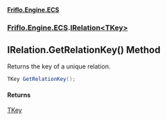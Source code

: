 #### [Friflo.Engine.ECS](index.md 'index')
### [Friflo.Engine.ECS](Friflo.Engine.ECS.md 'Friflo.Engine.ECS').[IRelation&lt;TKey&gt;](IRelation_TKey_.md 'Friflo.Engine.ECS.IRelation<TKey>')

## IRelation<TKey>.GetRelationKey() Method

Returns the key of a unique relation.

```csharp
TKey GetRelationKey();
```

#### Returns
[TKey](IRelation_TKey_.md#Friflo.Engine.ECS.IRelation_TKey_.TKey 'Friflo.Engine.ECS.IRelation<TKey>.TKey')